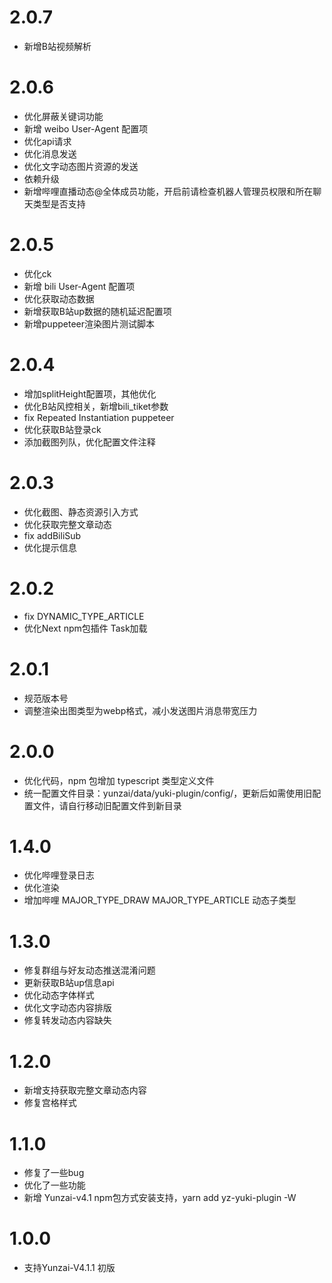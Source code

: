 # 2.0.7
* 新增B站视频解析

# 2.0.6
* 优化屏蔽关键词功能
* 新增 weibo User-Agent 配置项
* 优化api请求
* 优化消息发送
* 优化文字动态图片资源的发送
* 依赖升级
* 新增哔哩直播动态@全体成员功能，开启前请检查机器人管理员权限和所在聊天类型是否支持

# 2.0.5
* 优化ck
* 新增 bili User-Agent 配置项
* 优化获取动态数据
* 新增获取B站up数据的随机延迟配置项
* 新增puppeteer渲染图片测试脚本

# 2.0.4
* 增加splitHeight配置项，其他优化
* 优化B站风控相关，新增bili_tiket参数
* fix Repeated Instantiation puppeteer
* 优化获取B站登录ck
* 添加截图列队，优化配置文件注释

# 2.0.3
* 优化截图、静态资源引入方式
* 优化获取完整文章动态
* fix addBiliSub
* 优化提示信息

# 2.0.2
* fix DYNAMIC_TYPE_ARTICLE
* 优化Next npm包插件 Task加载

# 2.0.1
* 规范版本号
* 调整渲染出图类型为webp格式，减小发送图片消息带宽压力

# 2.0.0
* 优化代码，npm 包增加 typescript 类型定义文件
* 统一配置文件目录：yunzai/data/yuki-plugin/config/，更新后如需使用旧配置文件，请自行移动旧配置文件到新目录

# 1.4.0
* 优化哔哩登录日志
* 优化渲染
* 增加哔哩 MAJOR_TYPE_DRAW MAJOR_TYPE_ARTICLE 动态子类型

# 1.3.0
* 修复群组与好友动态推送混淆问题
* 更新获取B站up信息api
* 优化动态字体样式
* 优化文字动态内容排版
* 修复转发动态内容缺失

# 1.2.0
* 新增支持获取完整文章动态内容
* 修复宫格样式

# 1.1.0
* 修复了一些bug
* 优化了一些功能
* 新增 Yunzai-v4.1 npm包方式安装支持，yarn add yz-yuki-plugin -W

# 1.0.0
* 支持Yunzai-V4.1.1 初版

